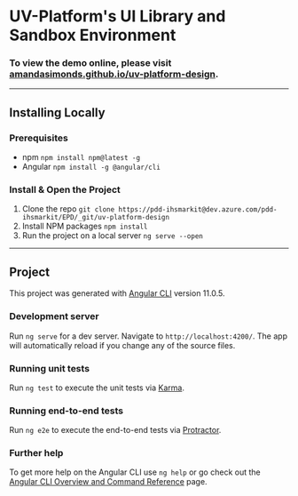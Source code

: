 

# UV-Platform's UI Library and Sandbox Environment

### To view the demo online, please visit [amandasimonds.github.io/uv-platform-design](https://amandasimonds.github.io/uv-platform-design).
---


## Installing Locally

### Prerequisites

- npm
```npm install npm@latest -g```
- Angular
```npm install -g @angular/cli```

### Install & Open the Project

1. Clone the repo
```git clone https://pdd-ihsmarkit@dev.azure.com/pdd-ihsmarkit/EPD/_git/uv-platform-design```
2. Install NPM packages
```npm install```
3. Run the project on a local server
```ng serve --open```

---

## Project

This project was generated with [Angular CLI](https://github.com/angular/angular-cli) version 11.0.5.

### Development server

Run `ng serve` for a dev server. Navigate to `http://localhost:4200/`. The app will automatically reload if you change any of the source files.

### Running unit tests

Run `ng test` to execute the unit tests via [Karma](https://karma-runner.github.io).

### Running end-to-end tests

Run `ng e2e` to execute the end-to-end tests via [Protractor](http://www.protractortest.org/).

### Further help

To get more help on the Angular CLI use `ng help` or go check out the [Angular CLI Overview and Command Reference](https://angular.io/cli) page.
